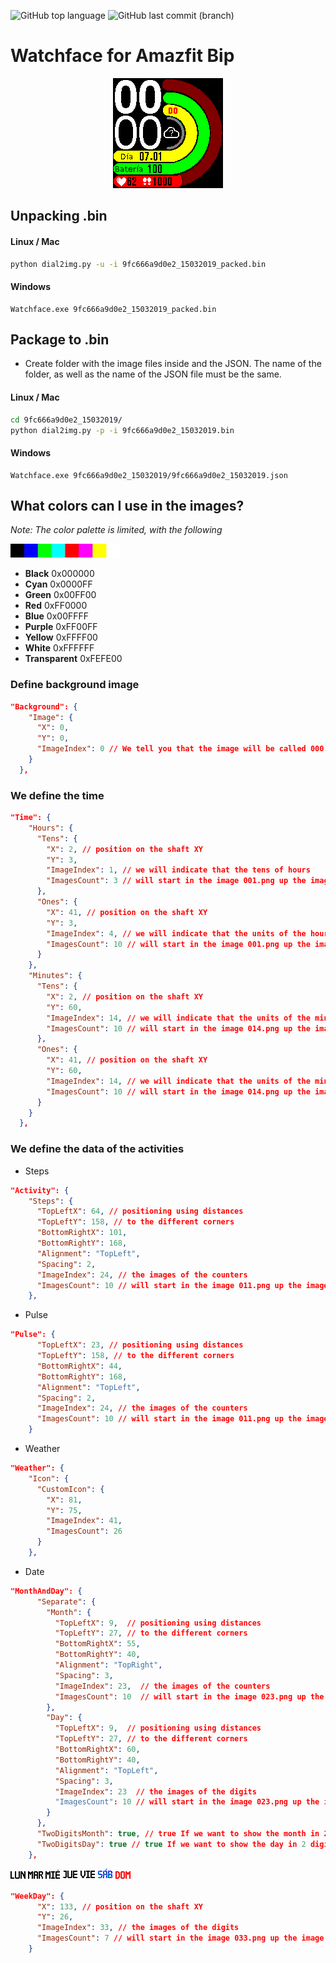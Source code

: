 ![GitHub top language](https://img.shields.io/github/languages/top/azagramac/WatchfaceAmazfitBip.svg) ![GitHub last commit (branch)](https://img.shields.io/github/last-commit/azagramac/WatchfaceAmazfitBip/master.svg)

# Watchface for Amazfit Bip

<p align="center">
	<img src="images/9fc666a9d0e2_15032019_animated.gif" alt="GIF 1" width="176px" />
</p>


## Unpacking .bin

#### Linux / Mac
```bash
python dial2img.py -u -i 9fc666a9d0e2_15032019_packed.bin
```


#### Windows
```
Watchface.exe 9fc666a9d0e2_15032019_packed.bin
```

## Package to .bin

- Create folder with the image files inside and the JSON. The name of the folder, as well as the name of the JSON file must be the same.

#### Linux / Mac
```bash
cd 9fc666a9d0e2_15032019/
python dial2img.py -p -i 9fc666a9d0e2_15032019.bin
```


#### Windows
```
Watchface.exe 9fc666a9d0e2_15032019/9fc666a9d0e2_15032019.json
```

## What colors can I use in the images?
*Note: The color palette is limited, with the following*

![](images/palete-175x22.jpg)
-   **Black**  0x000000
-   **Cyan**  0x0000FF
-   **Green**  0x00FF00
-   **Red**  0xFF0000
-   **Blue**  0x00FFFF
-   **Purple**  0xFF00FF
-   **Yellow**  0xFFFF00
-   **White**  0xFFFFFF
-   **Transparent**  0xFEFE00

### Define background image
```json
"Background": {
    "Image": {
      "X": 0,
      "Y": 0,
      "ImageIndex": 0 // We tell you that the image will be called 000.png
    }
  },
```
### We define the time
```json
"Time": {
    "Hours": {
      "Tens": {
        "X": 2, // position on the shaft XY
        "Y": 3,
        "ImageIndex": 1, // we will indicate that the tens of hours
        "ImagesCount": 3 // will start in the image 001.png up the image 003.png
      },
      "Ones": {
        "X": 41, // position on the shaft XY
        "Y": 3,
        "ImageIndex": 4, // we will indicate that the units of the hours
        "ImagesCount": 10 // will start in the image 001.png up the image 010.png
      }
    },
    "Minutes": {
      "Tens": {
        "X": 2, // position on the shaft XY
        "Y": 60,
        "ImageIndex": 14, // we will indicate that the units of the minutes
        "ImagesCount": 10 // will start in the image 014.png up the image 010.png
      },
      "Ones": {
        "X": 41, // position on the shaft XY
        "Y": 60,
        "ImageIndex": 14, // we will indicate that the units of the minutes
        "ImagesCount": 10 // will start in the image 014.png up the image 010.png
      }
    }
  },
```

### We define the data of the activities
* Steps
```json
"Activity": {
    "Steps": {
      "TopLeftX": 64, // positioning using distances
      "TopLeftY": 158, // to the different corners
      "BottomRightX": 101,
      "BottomRightY": 168,
      "Alignment": "TopLeft",
      "Spacing": 2,
      "ImageIndex": 24, // the images of the counters
      "ImagesCount": 10 // will start in the image 011.png up the image 020.png
    },
```

* Pulse
```json
"Pulse": {
      "TopLeftX": 23, // positioning using distances
      "TopLeftY": 158, // to the different corners
      "BottomRightX": 44,
      "BottomRightY": 168,
      "Alignment": "TopLeft",
      "Spacing": 2,
      "ImageIndex": 24, // the images of the counters
      "ImagesCount": 10 // will start in the image 011.png up the image 020.png
    }
```

* Weather
```json
"Weather": {
    "Icon": {
      "CustomIcon": {
        "X": 81,
        "Y": 75,
        "ImageIndex": 41,
        "ImagesCount": 26
      }
    },
```

* Date
```json
"MonthAndDay": {
      "Separate": {
        "Month": {
          "TopLeftX": 9,  // positioning using distances
          "TopLeftY": 27, // to the different corners
          "BottomRightX": 55,
          "BottomRightY": 40,
          "Alignment": "TopRight",
          "Spacing": 3,
          "ImageIndex": 23,  // the images of the counters
          "ImagesCount": 10  // will start in the image 023.png up the image 032.png
        },
        "Day": {
          "TopLeftX": 9,  // positioning using distances
          "TopLeftY": 27, // to the different corners
          "BottomRightX": 60,
          "BottomRightY": 40,
          "Alignment": "TopLeft",
          "Spacing": 3,
          "ImageIndex": 23  // the images of the digits
          "ImagesCount": 10 // will start in the image 023.png up the image 032.png
        }
      },
      "TwoDigitsMonth": true, // true If we want to show the month in 2 digits
      "TwoDigitsDay": true // true If we want to show the day in 2 digits
    },
```
![](images/033.png) 
![](images/034.png) 
![](images/035.png) 
![](images/036.png) 
![](images/037.png) 
![](images/038.png) 
![](images/039.png) 
```json
"WeekDay": {
      "X": 133, // position on the shaft XY
      "Y": 26,
      "ImageIndex": 33, // the images of the digits
      "ImagesCount": 7 // will start in the image 033.png up the image 039.png
    }
```

